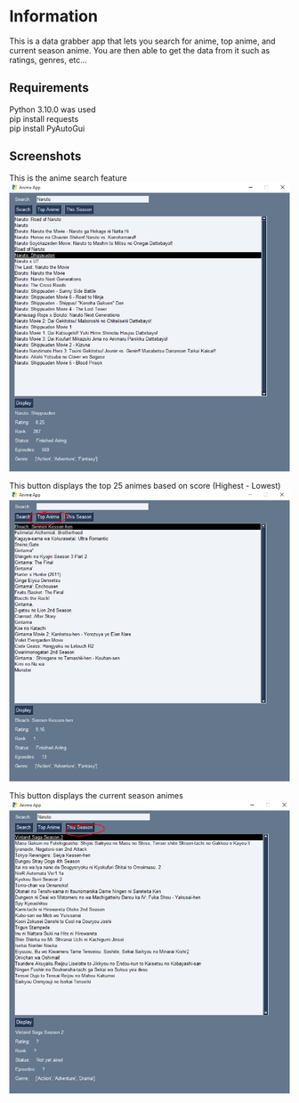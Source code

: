 # Information
This is a data grabber app that lets you search for anime, top anime, and current season anime. You are then able to get the data from it such as ratings, genres, etc...

## Requirements
Python 3.10.0 was used  
pip install requests  
pip install PyAutoGui

## Screenshots
This is the anime search feature
![alt text](https://github.com/khoawack/Anime-Info/blob/main/ScreenShots/Test2.PNG)

This button displays the top 25 animes based on score (Highest - Lowest)
![alt text](https://github.com/khoawack/Anime-Info/blob/main/ScreenShots/Test1.PNG)

This button displays the current season animes
![alt text](https://github.com/khoawack/Anime-Info/blob/main/ScreenShots/Test3.PNG)
